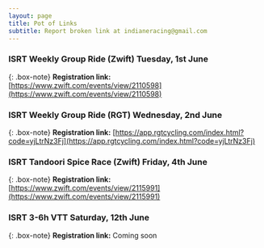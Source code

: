 ```yaml
---
layout: page
title: Pot of Links
subtitle: Report broken link at indianeracing@gmail.com
---
```


### ISRT Weekly Group Ride (Zwift) Tuesday, 1st June

{: .box-note}
**Registration link:** [https://www.zwift.com/events/view/2110598](https://www.zwift.com/events/view/2110598)

### ISRT Weekly Group Ride (RGT) Wednesday, 2nd June

{: .box-note}
**Registration link:** [https://app.rgtcycling.com/index.html?code=yjLtrNz3Fj](https://app.rgtcycling.com/index.html?code=yjLtrNz3Fj)


### ISRT Tandoori Spice Race (Zwift) Friday, 4th June

{: .box-note}
**Registration link:** [https://www.zwift.com/events/view/2115991](https://www.zwift.com/events/view/2115991)


### ISRT 3-6h VTT Saturday, 12th June

{: .box-note}
**Registration link:** Coming soon
